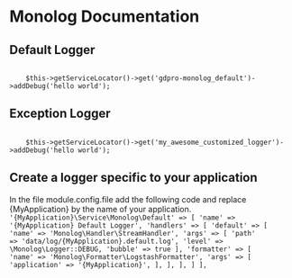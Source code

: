 Monolog Documentation
=====================

Default Logger
--------------
<code php>
    $this->getServiceLocator()->get('gdpro-monolog_default')->addDebug('hello world');
</code>


Exception Logger
--------------
<code php>
    $this->getServiceLocator()->get('my_awesome_customized_logger')->addDebug('hello world');
</code>


Create a logger specific to your application
--------------------------------------------
In the file module.config.file add the following code and replace {MyApplication} by the name of your application.
<code php>
'{MyApplication}\Service\Monolog\Default' => [
    'name' => '{MyApplication} Default Logger',
    'handlers' => [
        'default' => [
            'name' => 'Monolog\Handler\StreamHandler',
            'args' => [
                'path' => 'data/log/{MyApplication}.default.log',
                'level' => \Monolog\Logger::DEBUG,
                'bubble' => true
            ],
            'formatter' => [
                'name' => 'Monolog\Formatter\LogstashFormatter',
                'args' => [
                    'application' => '{MyApplication}',
                ],
            ],
        ],
    ]
],
</code>

